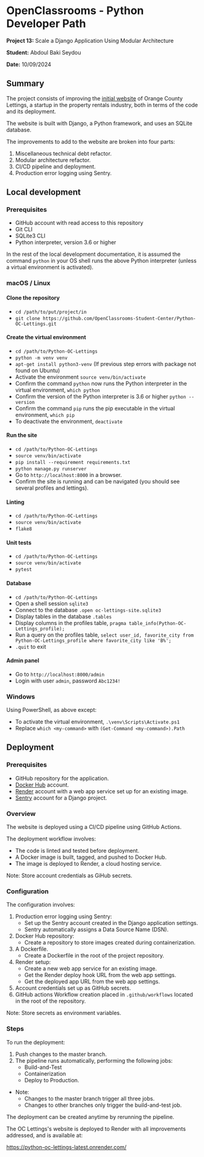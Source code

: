 # OpenClassrooms - Python Developer Path

**Project 13:** Scale a Django Application Using Modular Architecture

**Student:** Abdoul Baki Seydou

**Date:** 10/09/2024

## Summary

The project consists of improving the 
[initial website](https://github.com/OpenClassrooms-Student-Center/Python-OC-Lettings) 
of Orange County Lettings, a startup in the property rentals industry, 
both in terms of the code and its deployment.

The website is built with Django, a Python framework, and uses an SQLite database.

The improvements to add to the website are broken into four parts:
   1. Miscellaneous technical debt refactor.
   2. Modular architecture refactor.
   3. CI/CD pipeline and deployment.
   4. Production error logging using Sentry.

## Local development

### Prerequisites

- GitHub account with read access to this repository
- Git CLI
- SQLite3 CLI
- Python interpreter, version 3.6 or higher

In the rest of the local development documentation, it is assumed the command `python` in 
your OS shell runs the above Python interpreter (unless a virtual environment is activated).

### macOS / Linux

#### Clone the repository

- `cd /path/to/put/project/in`
- `git clone https://github.com/OpenClassrooms-Student-Center/Python-OC-Lettings.git`

#### Create the virtual environment

- `cd /path/to/Python-OC-Lettings`
- `python -m venv venv`
- `apt-get install python3-venv` (If previous step errors with package not found on Ubuntu)
- Activate the environment `source venv/bin/activate`
- Confirm the command `python` now runs the Python interpreter in the virtual environment,
`which python`
- Confirm the version of the Python interpreter is 3.6 or higher `python --version`
- Confirm the command `pip` runs the pip executable in the virtual environment, `which pip`
- To deactivate the environment, `deactivate`

#### Run the site

- `cd /path/to/Python-OC-Lettings`
- `source venv/bin/activate`
- `pip install --requirement requirements.txt`
- `python manage.py runserver`
- Go to `http://localhost:8000` in a browser.
- Confirm the site is running and can be navigated (you should see several profiles and lettings).

#### Linting

- `cd /path/to/Python-OC-Lettings`
- `source venv/bin/activate`
- `flake8`

#### Unit tests

- `cd /path/to/Python-OC-Lettings`
- `source venv/bin/activate`
- `pytest`

#### Database

- `cd /path/to/Python-OC-Lettings`
- Open a shell session `sqlite3`
- Connect to the database `.open oc-lettings-site.sqlite3`
- Display tables in the database `.tables`
- Display columns in the profiles table, `pragma table_info(Python-OC-Lettings_profile);`
- Run a query on the profiles table, `select user_id, favorite_city from
  Python-OC-Lettings_profile where favorite_city like 'B%';`
- `.quit` to exit

#### Admin panel

- Go to `http://localhost:8000/admin`
- Login with user `admin`, password `Abc1234!`

### Windows

Using PowerShell, as above except:

- To activate the virtual environment, `.\venv\Scripts\Activate.ps1` 
- Replace `which <my-command>` with `(Get-Command <my-command>).Path`

## Deployment

### Prerequisites
- GitHub repository for the application.
- [Docker Hub](https://hub.docker.com/) account.
- [Render](https://render.com/) account with a web app service set up for an existing image.
- [Sentry](https://sentry.io/signup/) account for a Django project.

### Overview
The website is deployed using a CI/CD pipeline using GitHub Actions.

The deployment workflow involves:
  - The code is linted and tested before deployment.
  - A Docker image is built, tagged, and pushed to Docker Hub.
  - The image is deployed to Render, a cloud hosting service.

Note: Store account credentials as GiHub secrets.

### Configuration
The configuration involves:
1. Production error logging using Sentry:
   - Set up the Sentry account created in the Django application settings.
   - Sentry automatically assigns a Data Source Name (DSN).
2. Docker Hub repository:
   - Create a repository to store images created during containerization.
3. A Dockerfile.
   - Create a Dockerfile in the root of the project repository.
4. Render setup:
   - Create a new web app service for an existing image.
   - Get the Render deploy hook URL from the web app settings.
   - Get the deployed app URL from the web app settings.
5. Account credentials set up as GitHub secrets.
6. GitHub actions Workflow creation placed in ```.github/workflows``` located in the root of the repository.

Note: Store secrets as environment variables.

### Steps
To run the deployment:

1. Push changes to the master branch.
2. The pipeline runs automatically, performing the following jobs:
   - Build-and-Test
   - Containerization
   - Deploy to Production.

* Note: 
  - Changes to the master branch trigger all three jobs.
  - Changes to other branches only trigger the build-and-test job.

The deployment can be created anytime by rerunning the pipeline.

The OC Lettings's website is deployed to Render with all improvements addressed, and is available at: 

https://python-oc-lettings-latest.onrender.com/